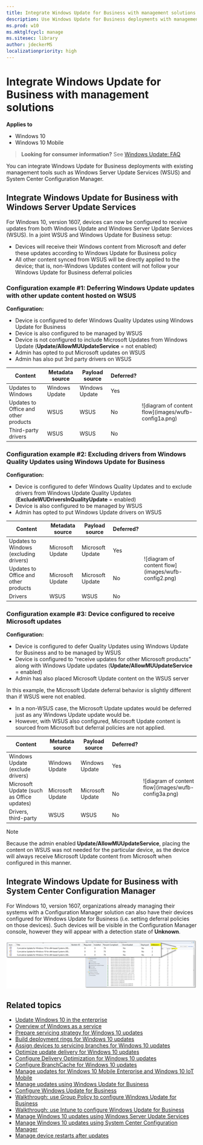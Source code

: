 ```yaml
---
title: Integrate Windows Update for Business with management solutions (Windows 10)
description: Use Windows Update for Business deployments with management tools such as Windows Server Update Services (WSUS) and System Center Configuration Manager.
ms.prod: w10
ms.mktglfcycl: manage
ms.sitesec: library
author: jdeckerMS
localizationpriority: high
---
```


# Integrate Windows Update for Business with management solutions


**Applies to**

- Windows 10
- Windows 10 Mobile

> **Looking for consumer information?** See [Windows Update: FAQ](https://support.microsoft.com/help/12373/windows-update-faq) 

You can integrate Windows Update for Business deployments with existing management tools such as Windows Server Update Services (WSUS) and System Center Configuration Manager.

## Integrate Windows Update for Business with Windows Server Update Services


For Windows 10, version 1607, devices can now be configured to receive updates from both Windows Update and Windows Server Update Services (WSUS).  In a joint WSUS and Windows Update for Business setup:

- Devices will receive their Windows content from Microsoft and defer these updates according to Windows Update for Business policy
- All other content synced from WSUS will be directly applied to the device; that is, non-Windows Updates content will not follow your Windows Update for Business deferral policies

### Configuration example \#1: Deferring Windows Update updates with other update content hosted on WSUS

**Configuration:**

- Device is configured to defer Windows Quality Updates using Windows Update for Business
- Device is also configured to be managed by WSUS
- Device is not configured to include Microsoft Updates from Windows Update (**Update/AllowMUUpdateService** = not enabled)
- Admin has opted to put Microsoft updates on WSUS
- Admin has also put 3rd party drivers on WSUS

<table><thead><th>Content</th><th>Metadata source</th><th>Payload source</th><th>Deferred?</th><th></th></thead>
<tbody><tr><td>Updates to Windows</td><td>Windows Update</td><td>Windows Update</td><td>Yes</td><td rowspan="3">![diagram of content flow](images/wufb-config1a.png)</td></tr>
<tr><td>Updates to Office and other products</td><td>WSUS</td><td>WSUS</td><td>No</td></tr>
<tr><td>Third-party drivers</td><td>WSUS</td><td>WSUS</td><td>No</td></tr>
</table>

### Configuration example \#2: Excluding drivers from Windows Quality Updates using Windows Update for Business 

**Configuration:**

- Device is configured to defer Windows Quality Updates and to exclude drivers from Windows Update Quality Updates (**ExcludeWUDriversInQualityUpdate** = enabled)
- Device is also configured to be managed by WSUS
- Admin has opted to put Windows Update drivers on WSUS


<table><thead><th>Content</th><th>Metadata source</th><th>Payload source</th><th>Deferred?</th><th></th></thead>
<tbody><tr><td>Updates to Windows (excluding drivers)</td><td>Microsoft Update</td><td>Microsoft Update</td><td>Yes</td><td rowspan="4">![diagram of content flow](images/wufb-config2.png)</td></tr>
<tr><td>Updates to Office and other products</td><td>Microsoft Update</td><td>Microsoft Update</td><td>No</td></tr>
<tr><td>Drivers</td><td>WSUS</td><td>WSUS</td><td>No</td></tr>

</table>

### Configuration example \#3: Device configured to receive Microsoft updates 

**Configuration:**

- Device is configured to defer Quality Updates using Windows Update for Business and to be managed by WSUS
- Device is configured to “receive updates for other Microsoft products” along with Windows Update updates (**Update/AllowMUUpdateService** = enabled)
- Admin has also placed Microsoft Update content on the WSUS server

In this example, the Microsoft Update deferral behavior is slightly different than if WSUS were not enabled. 
- In a non-WSUS case, the Microsoft Update updates would be deferred just as any Windows Update update would be.  
- However, with WSUS also configured, Microsoft Update content is sourced from Microsoft but deferral policies are not applied.  


<table><thead><th>Content</th><th>Metadata source</th><th>Payload source</th><th>Deferred?</th><th></th></thead>
<tbody><tr><td>Windows Update (exclude drivers)</td><td>Windows Update</td><td>Windows Update</td><td>Yes</td><td rowspan="3">![diagram of content flow](images/wufb-config3a.png)</td></tr>
<tr><td>Microsoft Update (such as Office updates)</td><td>Microsoft Update</td><td>Microsoft Update</td><td>No</td></tr>
<tr><td>Drivers, third-party</td><td>WSUS</td><td>WSUS</td><td>No</td></tr>
</table>

>[!NOTE]
> Because the admin enabled **Update/AllowMUUpdateService**, placing the content on WSUS was not needed for the particular device, as the device will always receive Microsoft Update content from Microsoft when configured in this manner.

## Integrate Windows Update for Business with System Center Configuration Manager

For Windows 10, version 1607, organizations already managing their systems with a Configuration Manager solution can also have their devices configured for Windows Update for Business (i.e. setting deferral policies on those devices). Such devices will be visible in the Configuration Manager console, however they will appear with a detection state of **Unknown**.

![Example of unknown devices](images/wufb-sccm.png)



## Related topics

- [Update Windows 10 in the enterprise](waas-update-windows-10.md)
- [Overview of Windows as a service](waas-overview.md)
- [Prepare servicing strategy for Windows 10 updates](waas-servicing-strategy-windows-10-updates.md)
- [Build deployment rings for Windows 10 updates](waas-deployment-rings-windows-10-updates.md)
- [Assign devices to servicing branches for Windows 10 updates](waas-servicing-branches-windows-10-updates.md)
- [Optimize update delivery for Windows 10 updates](waas-optimize-windows-10-updates.md)
- [Configure Delivery Optimization for Windows 10 updates](waas-delivery-optimization.md)
- [Configure BranchCache for Windows 10 updates](waas-branchcache.md)
- [Manage updates for Windows 10 Mobile Enterprise and Windows 10 IoT Mobile](waas-mobile-updates.md) 
- [Manage updates using Windows Update for Business](waas-manage-updates-wufb.md)
- [Configure Windows Update for Business](waas-configure-wufb.md)
- [Walkthrough: use Group Policy to configure Windows Update for Business](waas-wufb-group-policy.md)
- [Walkthrough: use Intune to configure Windows Update for Business](waas-wufb-intune.md)
- [Manage Windows 10 updates using Windows Server Update Services](waas-manage-updates-wsus.md)
- [Manage Windows 10 updates using System Center Configuration Manager](waas-manage-updates-configuration-manager.md)
- [Manage device restarts after updates](waas-restart.md)

